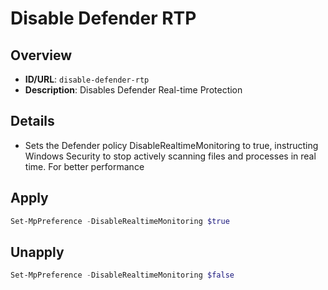 # Disable Defender RTP

## Overview
- **ID/URL**: `disable-defender-rtp`
- **Description**: Disables Defender Real-time Protection



## Details

- Sets the Defender policy DisableRealtimeMonitoring to true, instructing Windows Security to stop actively scanning files and processes in real time. For better performance





## Apply

```powershell
Set-MpPreference -DisableRealtimeMonitoring $true
```

## Unapply

```powershell
Set-MpPreference -DisableRealtimeMonitoring $false
```
